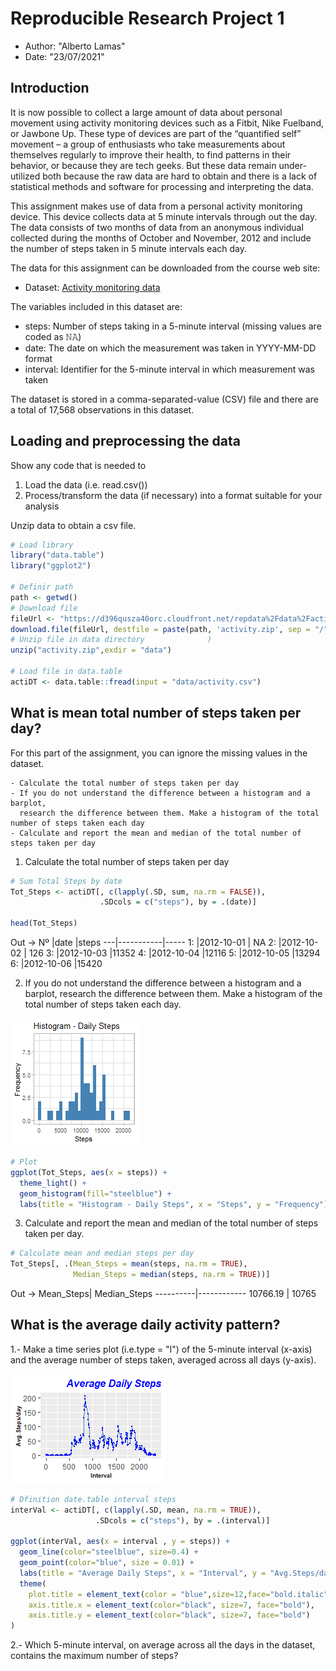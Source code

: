 # Reproducible Research Project 1

- Author: "Alberto Lamas"
- Date: "23/07/2021"


Introduction
------------
It is now possible to collect a large amount of data about personal movement using activity monitoring devices such as a Fitbit, Nike Fuelband, or Jawbone Up. These type of devices are part of the “quantified self” movement – a group of enthusiasts who take measurements about themselves regularly to improve their health, to find patterns in their behavior, or because they are tech geeks. But these data remain under-utilized both because the raw data are hard to obtain and there is a lack of statistical methods and software for processing and interpreting the data.

This assignment makes use of data from a personal activity monitoring device. This device collects data at 5 minute intervals through out the day. The data consists of two months of data from an anonymous individual collected during the months of October and November, 2012 and include the number of steps taken in 5 minute intervals each day.

The data for this assignment can be downloaded from the course web site:

-   Dataset: [Activity monitoring data](https://d396qusza40orc.cloudfront.net/repdata%2Fdata%2Factivity.zip)


The variables included in this dataset are:

* steps: Number of steps taking in a 5-minute interval (missing values are coded as 𝙽𝙰) </br> 
* date: The date on which the measurement was taken in YYYY-MM-DD format </br> 
* interval: Identifier for the 5-minute interval in which measurement was taken </br> 

The dataset is stored in a comma-separated-value (CSV) file and there are a total of 17,568 observations in this dataset.

Loading and preprocessing the data
----------------------------------
Show any code that is needed to

1. Load the data (i.e. read.csv())
2. Process/transform the data (if necessary) into a format suitable for your analysis

Unzip data to obtain a csv file.

``` r
# Load library
library("data.table")
library("ggplot2")

# Definir path
path <- getwd()
# Download file
fileUrl <- "https://d396qusza40orc.cloudfront.net/repdata%2Fdata%2Factivity.zip"
download.file(fileUrl, destfile = paste(path, 'activity.zip', sep = "/")) 
# Unzip file in data directory              )
unzip("activity.zip",exdir = "data")

# Load file in data.table
actiDT <- data.table::fread(input = "data/activity.csv")
```

What is mean total number of steps taken per day?
-------------------------------------------------
For this part of the assignment, you can ignore the missing values in the dataset.

    - Calculate the total number of steps taken per day
    - If you do not understand the difference between a histogram and a barplot, 
      research the difference between them. Make a histogram of the total number of steps taken each day
    - Calculate and report the mean and median of the total number of steps taken per day

1.  Calculate the total number of steps taken per day

``` r
# Sum Total Steps by date
Tot_Steps <- actiDT[, c(lapply(.SD, sum, na.rm = FALSE)), 
                    .SDcols = c("steps"), by = .(date)] 

head(Tot_Steps)
```
Out ->
Nº |date       |steps
---|-----------|-----
1: |2012-10-01 |   NA
2: |2012-10-02 |  126
3: |2012-10-03 |11352
4: |2012-10-04 |12116
5: |2012-10-05 |13294
6: |2012-10-06 |15420

2.  If you do not understand the difference between a histogram and a barplot, research the difference between them. Make a histogram of the total number of steps taken each day.

![](https://github.com/lalamas/datasciencecoursera-/blob/main/5_Reproducible_Research/1.project/histogram.png)

``` r
# Plot
ggplot(Tot_Steps, aes(x = steps)) +
  theme_light() +
  geom_histogram(fill="steelblue") +
  labs(title = "Histogram - Daily Steps", x = "Steps", y = "Frequency")
```
3.  Calculate and report the mean and median of the total number of steps taken per day.

``` r
# Calculate mean and median steps per day
Tot_Steps[, .(Mean_Steps = mean(steps, na.rm = TRUE), 
              Median_Steps = median(steps, na.rm = TRUE))]
```
Out ->
Mean_Steps| Median_Steps
----------|------------
10766.19  |      10765

What is the average daily activity pattern?
-------------------------------------------

1.- Make a time series plot (i.e.type = "l") of the 5-minute interval (x-axis) and the average number of steps taken, averaged across all days (y-axis).

![](https://github.com/lalamas/datasciencecoursera-/blob/main/5_Reproducible_Research/1.project/Rplot01.png)

``` r
# Dfinition date.table interval steps
interVal <- actiDT[, c(lapply(.SD, mean, na.rm = TRUE)), 
                   .SDcols = c("steps"), by = .(interval)] 

ggplot(interVal, aes(x = interval , y = steps)) + 
  geom_line(color="steelblue", size=0.4) + 
  geom_point(color="blue", size = 0.01) +
  labs(title = "Average Daily Steps", x = "Interval", y = "Avg.Steps/day") +
  theme(
    plot.title = element_text(color = "blue",size=12,face="bold.italic",hjust = 1),
    axis.title.x = element_text(color="black", size=7, face="bold"),
    axis.title.y = element_text(color="black", size=7, face="bold")
)

```
2.- Which 5-minute interval, on average across all the days in the dataset, contains the maximum number of steps?
``` r

```
